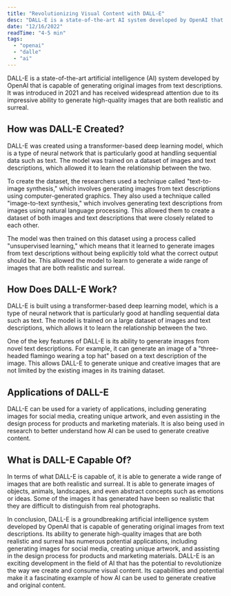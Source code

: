 ```yaml
---
title: "Revolutionizing Visual Content with DALL-E"
desc: "DALL-E is a state-of-the-art AI system developed by OpenAI that generates original images from text descriptions. It is capable of generating a wide range of images that are both realistic and surreal, and has numerous potential applications. DALL-E is an exciting development in the field of AI that has the potential to revolutionize the way we create and consume visual content."
date: "12/16/2022"
readTime: "4-5 min"
tags:
  - "openai"
  - "dalle"
  - "ai"
--- 
```


DALL-E is a state-of-the-art artificial intelligence (AI) system developed by OpenAI that is capable of generating original images from text descriptions. It was introduced in 2021 and has received widespread attention due to its impressive ability to generate high-quality images that are both realistic and surreal.

## How was DALL-E Created?

DALL-E was created using a transformer-based deep learning model, which is a type of neural network that is particularly good at handling sequential data such as text. The model was trained on a dataset of images and text descriptions, which allowed it to learn the relationship between the two.

To create the dataset, the researchers used a technique called "text-to-image synthesis," which involves generating images from text descriptions using computer-generated graphics. They also used a technique called "image-to-text synthesis," which involves generating text descriptions from images using natural language processing. This allowed them to create a dataset of both images and text descriptions that were closely related to each other.

The model was then trained on this dataset using a process called "unsupervised learning," which means that it learned to generate images from text descriptions without being explicitly told what the correct output should be. This allowed the model to learn to generate a wide range of images that are both realistic and surreal.

## How Does DALL-E Work?

DALL-E is built using a transformer-based deep learning model, which is a type of neural network that is particularly good at handling sequential data such as text. The model is trained on a large dataset of images and text descriptions, which allows it to learn the relationship between the two.

One of the key features of DALL-E is its ability to generate images from novel text descriptions. For example, it can generate an image of a "three-headed flamingo wearing a top hat" based on a text description of the image. This allows DALL-E to generate unique and creative images that are not limited by the existing images in its training dataset.

## Applications of DALL-E

DALL-E can be used for a variety of applications, including generating images for social media, creating unique artwork, and even assisting in the design process for products and marketing materials. It is also being used in research to better understand how AI can be used to generate creative content.

## What is DALL-E Capable Of?

In terms of what DALL-E is capable of, it is able to generate a wide range of images that are both realistic and surreal. It is able to generate images of objects, animals, landscapes, and even abstract concepts such as emotions or ideas. Some of the images it has generated have been so realistic that they are difficult to distinguish from real photographs.

In conclusion, DALL-E is a groundbreaking artificial intelligence system developed by OpenAI that is capable of generating original images from text descriptions. Its ability to generate high-quality images that are both realistic and surreal has numerous potential applications, including generating images for social media, creating unique artwork, and assisting in the design process for products and marketing materials. DALL-E is an exciting development in the field of AI that has the potential to revolutionize the way we create and consume visual content. Its capabilities and potential make it a fascinating example of how AI can be used to generate creative and original content.